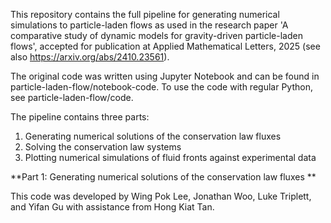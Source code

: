 This repository contains the full pipeline for generating numerical simulations to particle-laden flows as used in the research paper 'A comparative study of dynamic models for gravity-driven particle-laden flows', accepted for publication at Applied Mathematical Letters, 2025 (see also https://arxiv.org/abs/2410.23561).

The original code was written using Jupyter Notebook and can be found in particle-laden-flow/notebook-code. To use the code with regular Python, see particle-laden-flow/code.

The pipeline contains three parts:
1) Generating numerical solutions of the conservation law fluxes
2) Solving the conservation law systems
3) Plotting numerical simulations of fluid fronts against experimental data

**Part 1: Generating numerical solutions of the conservation law fluxes
**

This code was developed by Wing Pok Lee, Jonathan Woo, Luke Triplett, and Yifan Gu with assistance from Hong Kiat Tan.
